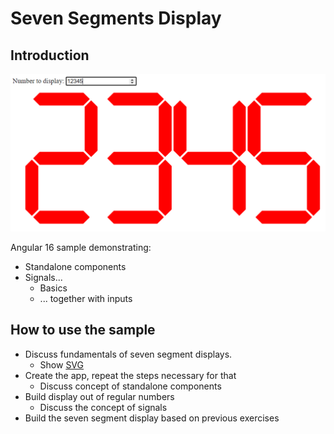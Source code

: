 # Seven Segments Display

## Introduction

![Seven Segments Display Screenshot](./SevenSegmentDisplay.png)

Angular 16 sample demonstrating:

* Standalone components
* Signals...
  * Basics
  * ... together with inputs

## How to use the sample

* Discuss fundamentals of seven segment displays.
  * Show [SVG](https://codepen.io/Rainer-Stropek/pen/bGORpXo)
* Create the app, repeat the steps necessary for that
  * Discuss concept of standalone components
* Build display out of regular numbers
  * Discuss the concept of signals
* Build the seven segment display based on previous exercises
